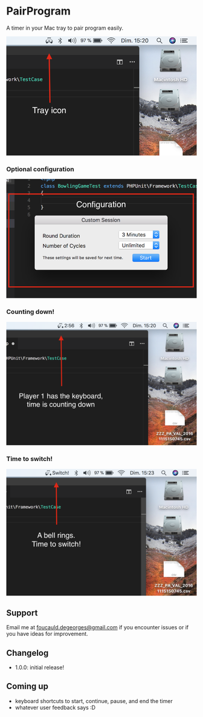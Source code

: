 # PairProgram

A timer in your Mac tray to pair program easily.

![base](./images/base.png)

### Optional configuration
![configure](./images/config.png)

### Counting down!
![running](./images/running.png)

### Time to switch!
![switch](./images/switch.png)

## Support
Email me at foucauld.degeorges@gmail.com if you encounter issues or if you have ideas for improvement.

## Changelog

 - 1.0.0: initial release!

## Coming up

 - keyboard shortcuts to start, continue, pause, and end the timer
 - whatever user feedback says :D
